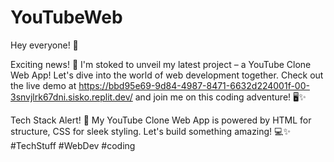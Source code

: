 # YouTubeWeb

Hey everyone! 👋

Exciting news! 🚀 I'm stoked to unveil my latest project – a YouTube Clone Web App! Let's dive into the world of web development together. Check out the live demo at https://bbd95e69-9d84-4987-8471-6632d224001f-00-3snvjlrk67dni.sisko.replit.dev/ and join me on this coding adventure! 🖥️✨

Tech Stack Alert! 🚀 My YouTube Clone Web App is powered by HTML for structure, CSS for sleek styling. Let's build something amazing! 💻✨
#TechStuff #WebDev #coding
